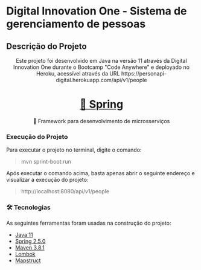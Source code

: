 # Digital Innovation One - Sistema de gerenciamento de pessoas

## Descrição do Projeto
<p align="center">Este projeto foi desenvolvido em Java na versão 11 através da Digital Innovation One durante o Bootcamp "Code Anywhere" e deployado no Heroku, acessível através da URL https://personapi-digital.herokuapp.com/api/v1/people </p>

<h1 align="center">
    <a href="https://spring.io/">🔗 Spring</a>
</h1>
<p align="center">🚀 Framework para desenvolvimento de microsserviços</p>

### Execução do Projeto

Para executar o projeto no terminal, digite o comando:
> mvn sprint-boot:run

Após executar o comando acima, basta apenas abrir o seguinte endereço e visualizar a execução do projeto:
> http://localhost:8080/api/v1/people

### 🛠 Tecnologias

As seguintes ferramentas foram usadas na construção do projeto:

- [Java 11](https://www.java.com/pt-BR/)
- [Spring 2.5.0](https://spring.io/)
- [Maven 3.8.1](https://maven.apache.org/)
- [Lombok](https://projectlombok.org/)
- [Mapstruct](https://mapstruct.org/)
